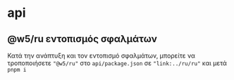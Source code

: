 # api

## @w5/ru εντοπισμός σφαλμάτων

Κατά την ανάπτυξη και τον εντοπισμό σφαλμάτων, μπορείτε να τροποποιήσετε `"@w5/ru"` στο `api/package.json` σε `"link:../ru/ru"` και μετά `pnpm i`
